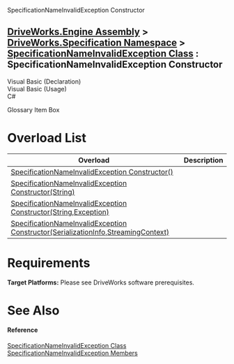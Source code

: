 SpecificationNameInvalidException Constructor   
  
[DriveWorks.Engine Assembly](topic2156.md) > [DriveWorks.Specification Namespace](topic10764.md) > [SpecificationNameInvalidException Class](topic11488.md) : SpecificationNameInvalidException Constructor  
---  
  
Visual Basic (Declaration)    
Visual Basic (Usage)    
C# 

Glossary Item Box

# Overload List

Overload| Description  
---|---  
[SpecificationNameInvalidException Constructor()](topic11495.md)|   
[SpecificationNameInvalidException Constructor(String)](topic11496.md)|   
[SpecificationNameInvalidException Constructor(String,Exception)](topic11497.md)|   
[SpecificationNameInvalidException Constructor(SerializationInfo,StreamingContext)](topic11498.md)|   
  
# Requirements

**Target Platforms:** Please see DriveWorks software prerequisites.

# See Also

#### Reference

[SpecificationNameInvalidException Class](topic11488.md)   
[SpecificationNameInvalidException Members](topic11489.md)


